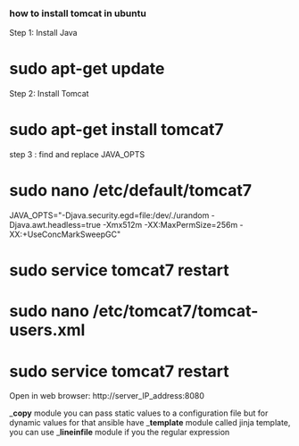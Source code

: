 ### how to install tomcat in ubuntu

Step 1: Install Java

# sudo apt-get update

Step 2: Install Tomcat

# sudo apt-get install tomcat7

step 3 : find and replace JAVA_OPTS

# sudo nano /etc/default/tomcat7

JAVA_OPTS="-Djava.security.egd=file:/dev/./urandom -Djava.awt.headless=true -Xmx512m -XX:MaxPermSize=256m -XX:+UseConcMarkSweepGC"

# sudo service tomcat7 restart

# sudo nano /etc/tomcat7/tomcat-users.xml

<tomcat-users>
    <user username="admin" password="password" roles="manager-gui,admin-gui"/>
</tomcat-users>

# sudo service tomcat7 restart


Open in web browser:
http://server_IP_address:8080

___copy__ module you can pass static values to a configuration file but for dynamic values
for that ansible have ___template__ module called jinja template, you can use ___lineinfile__ module if you the regular expression 


